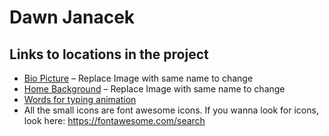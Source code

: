 # Dawn Janacek

## Links to locations in the project

- [Bio Picture](assets/theme/images/my-pict.jpg) – Replace Image with same name to change
- [Home Background](assets/theme/images/main-header.jpg) – Replace Image with same name to change
- [Words for typing animation](https://github.com/anujparakh/dawn-janacek/blob/gh-pages/assets/theme/js/theme.js#L184)
- All the small icons are font awesome icons. If you wanna look for icons, look here: https://fontawesome.com/search

